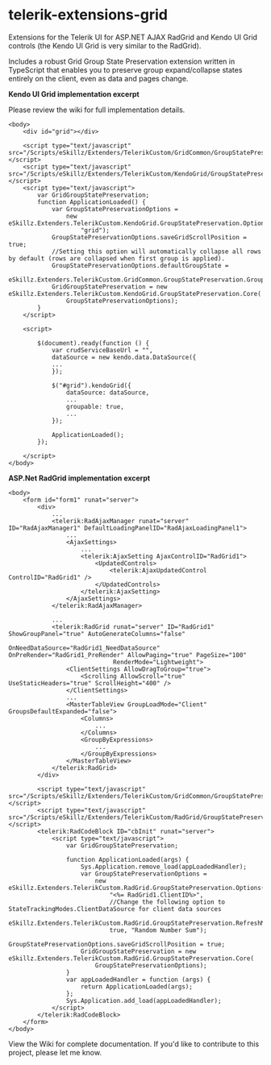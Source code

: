 # telerik-extensions-grid
Extensions for the Telerik UI for ASP.NET AJAX RadGrid and Kendo UI Grid controls (the Kendo UI Grid is very similar to the RadGrid).

Includes a robust Grid Group State Preservation extension written in TypeScript that enables you to preserve group expand/collapse states entirely on the client, even as data and pages change.

**Kendo UI Grid implementation excerpt**

Please review the wiki for full implementation details.

    <body>
		<div id="grid"></div>
		
		<script type="text/javascript" src="/Scripts/eSkillz/Extenders/TelerikCustom/GridCommon/GroupStatePreservation/Core.js"></script>
		<script type="text/javascript" src="/Scripts/eSkillz/Extenders/TelerikCustom/KendoGrid/GroupStatePreservation/Core.js"></script>
		<script type="text/javascript">
			var GridGroupStatePreservation;
			function ApplicationLoaded() {
				var GroupStatePreservationOptions =
					new eSkillz.Extenders.TelerikCustom.KendoGrid.GroupStatePreservation.Options(
						"grid");
				GroupStatePreservationOptions.saveGridScrollPosition = true;
				//Setting this option will automatically collapse all rows by default (rows are collapsed when first group is applied).
				GroupStatePreservationOptions.defaultGroupState =
					eSkillz.Extenders.TelerikCustom.GridCommon.GroupStatePreservation.GroupToggleActions.Collapse;
				GridGroupStatePreservation = new eSkillz.Extenders.TelerikCustom.KendoGrid.GroupStatePreservation.Core(
					GroupStatePreservationOptions);
			}
		</script>
		
		<script>
			
			$(document).ready(function () {
				var crudServiceBaseUrl = "",
				dataSource = new kendo.data.DataSource({
				...
				});
		
				$("#grid").kendoGrid({
					dataSource: dataSource,
					...
					groupable: true,
					...
				});
		
				ApplicationLoaded();
			});
		
		</script>
    </body>

**ASP.Net RadGrid implementation excerpt**

    <body>
    	<form id="form1" runat="server">
    		<div>
    			...
    			<telerik:RadAjaxManager runat="server" ID="RadAjaxManager1" DefaultLoadingPanelID="RadAjaxLoadingPanel1">
    				...
    				<AjaxSettings>
    					...
    					<telerik:AjaxSetting AjaxControlID="RadGrid1">
    						<UpdatedControls>
    							<telerik:AjaxUpdatedControl ControlID="RadGrid1" />
    						</UpdatedControls>
    					</telerik:AjaxSetting>
    				</AjaxSettings>
    			</telerik:RadAjaxManager>
    
    			...
    			<telerik:RadGrid runat="server" ID="RadGrid1" ShowGroupPanel="true" AutoGenerateColumns="false" 
    							 OnNeedDataSource="RadGrid1_NeedDataSource" OnPreRender="RadGrid1_PreRender" AllowPaging="true" PageSize="100"
    							 RenderMode="Lightweight">
    				<ClientSettings AllowDragToGroup="true">
    					<Scrolling AllowScroll="true" UseStaticHeaders="true" ScrollHeight="400" />
    				</ClientSettings>
    				...
    				<MasterTableView GroupLoadMode="Client" GroupsDefaultExpanded="false">
    					<Columns>
    						...
    					</Columns>
    					<GroupByExpressions>
    						...
    					</GroupByExpressions>
    				</MasterTableView>
    			</telerik:RadGrid>
    		</div>
    			
    		<script type="text/javascript" src="/Scripts/eSkillz/Extenders/TelerikCustom/GridCommon/GroupStatePreservation/Core.js"></script>
    		<script type="text/javascript" src="/Scripts/eSkillz/Extenders/TelerikCustom/RadGrid/GroupStatePreservation/Core.js"></script>
    		<telerik:RadCodeBlock ID="cbInit" runat="server">
    			<script type="text/javascript">
    				var GridGroupStatePreservation;
    
    				function ApplicationLoaded(args) {
    					Sys.Application.remove_load(appLoadedHandler);
    					var GroupStatePreservationOptions =
    						new eSkillz.Extenders.TelerikCustom.RadGrid.GroupStatePreservation.Options(
    							"<%= RadGrid1.ClientID%>",
    							//Change the following option to StateTrackingModes.ClientDataSource for client data sources
    							eSkillz.Extenders.TelerikCustom.RadGrid.GroupStatePreservation.RefreshModes.AJAX,
    							true, "Random Number Sum");
    					GroupStatePreservationOptions.saveGridScrollPosition = true;
    					GridGroupStatePreservation = new eSkillz.Extenders.TelerikCustom.RadGrid.GroupStatePreservation.Core(
    						GroupStatePreservationOptions);
    				}
    				var appLoadedHandler = function (args) {
    					return ApplicationLoaded(args);
    				};
    				Sys.Application.add_load(appLoadedHandler);
    			</script>
    		</telerik:RadCodeBlock>
    	</form>
    </body>

View the Wiki for complete documentation.  If you'd like to contribute to this project, please let me know.
